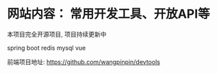# 网站内容： 常用开发工具、开放API等

本项目完全开源项目, 项目持续更新中

spring boot
redis
mysql
vue

前端项目地址: https://github.com/wangpinpin/devtools
